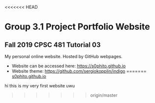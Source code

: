 <<<<<<< HEAD
# Group 3.1 Project Portfolio Website
## Fall 2019 CPSC 481 Tutorial 03

My personal online website. Hosted by GitHub webpages.

- Website can be accessed here: https://s0phito.github.io
- Website theme: https://github.com/sergiokopplin/indigo
=======
[s0phito.github.io](http://s0phito.github.io)

hi this is my very first website uwu
>>>>>>> origin/master
